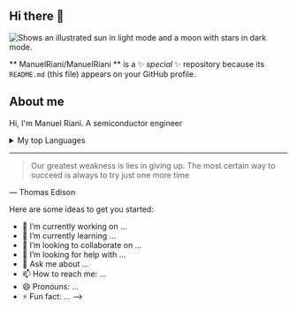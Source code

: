 ## Hi there 👋
<picture>
  <source media="(prefers-color-scheme: dark)" srcset="https://user-images.githubusercontent.com/25423296/163456776-7f95b81a-f1ed-45f7-b7ab-8fa810d529fa.png">
  <source media="(prefers-color-scheme: light)" srcset="https://user-images.githubusercontent.com/25423296/163456779-a8556205-d0a5-45e2-ac17-42d089e3c3f8.png">
  <img alt="Shows an illustrated sun in light mode and a moon with stars in dark mode." src="https://user-images.githubusercontent.com/25423296/163456779-a8556205-d0a5-45e2-ac17-42d089e3c3f8.png">
</picture>

** ManuelRiani/ManuelRiani ** is a ✨ _special_ ✨ repository because its `README.md` (this file) appears on your GitHub profile.

## About me

Hi, I'm Manuel Riani. A semiconductor engineer 
<!-- TO DO: add more details about me later -->



<!-- COLLAPSE SECTION -->
<details>
  <summary>My top Languages</summary>  
  | Rank | Languages |
  |-----:|-----------|
  |     1| Matlab |
  |     2| Python    |
  |     3| Italian       |
  |     4| English       |
</details>

---
> Our greatest weakness is lies in giving up. The most certain way to succeed is always to try just one more time

— Thomas Edison




Here are some ideas to get you started:

- 🔭 I’m currently working on ...
- 🌱 I’m currently learning ...
- 👯 I’m looking to collaborate on ...
- 🤔 I’m looking for help with ...
- 💬 Ask me about ...
- 📫 How to reach me: ...
- 😄 Pronouns: ...
- ⚡ Fun fact: ...
-->
